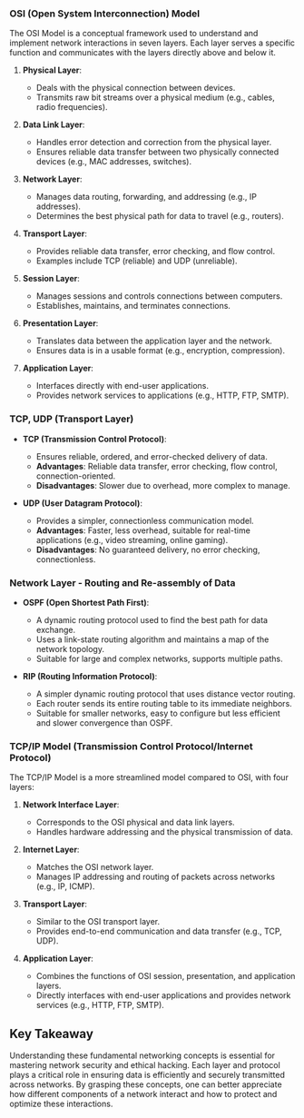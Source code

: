 

### OSI (Open System Interconnection) Model
The OSI Model is a conceptual framework used to understand and implement network interactions in seven layers. Each layer serves a specific function and communicates with the layers directly above and below it.

1. **Physical Layer**: 
   - Deals with the physical connection between devices.
   - Transmits raw bit streams over a physical medium (e.g., cables, radio frequencies).

2. **Data Link Layer**: 
   - Handles error detection and correction from the physical layer.
   - Ensures reliable data transfer between two physically connected devices (e.g., MAC addresses, switches).

3. **Network Layer**: 
   - Manages data routing, forwarding, and addressing (e.g., IP addresses).
   - Determines the best physical path for data to travel (e.g., routers).

4. **Transport Layer**: 
   - Provides reliable data transfer, error checking, and flow control.
   - Examples include TCP (reliable) and UDP (unreliable).

5. **Session Layer**: 
   - Manages sessions and controls connections between computers.
   - Establishes, maintains, and terminates connections.

6. **Presentation Layer**: 
   - Translates data between the application layer and the network.
   - Ensures data is in a usable format (e.g., encryption, compression).

7. **Application Layer**: 
   - Interfaces directly with end-user applications.
   - Provides network services to applications (e.g., HTTP, FTP, SMTP).

### TCP, UDP (Transport Layer)
- **TCP (Transmission Control Protocol)**: 
  - Ensures reliable, ordered, and error-checked delivery of data.
  - **Advantages**: Reliable data transfer, error checking, flow control, connection-oriented.
  - **Disadvantages**: Slower due to overhead, more complex to manage.

- **UDP (User Datagram Protocol)**: 
  - Provides a simpler, connectionless communication model.
  - **Advantages**: Faster, less overhead, suitable for real-time applications (e.g., video streaming, online gaming).
  - **Disadvantages**: No guaranteed delivery, no error checking, connectionless.

### Network Layer - Routing and Re-assembly of Data
- **OSPF (Open Shortest Path First)**: 
  - A dynamic routing protocol used to find the best path for data exchange.
  - Uses a link-state routing algorithm and maintains a map of the network topology.
  - Suitable for large and complex networks, supports multiple paths.

- **RIP (Routing Information Protocol)**: 
  - A simpler dynamic routing protocol that uses distance vector routing.
  - Each router sends its entire routing table to its immediate neighbors.
  - Suitable for smaller networks, easy to configure but less efficient and slower convergence than OSPF.

### TCP/IP Model (Transmission Control Protocol/Internet Protocol)
The TCP/IP Model is a more streamlined model compared to OSI, with four layers:

1. **Network Interface Layer**: 
   - Corresponds to the OSI physical and data link layers.
   - Handles hardware addressing and the physical transmission of data.

2. **Internet Layer**: 
   - Matches the OSI network layer.
   - Manages IP addressing and routing of packets across networks (e.g., IP, ICMP).

3. **Transport Layer**: 
   - Similar to the OSI transport layer.
   - Provides end-to-end communication and data transfer (e.g., TCP, UDP).

4. **Application Layer**: 
   - Combines the functions of OSI session, presentation, and application layers.
   - Directly interfaces with end-user applications and provides network services (e.g., HTTP, FTP, SMTP).

## Key Takeaway
Understanding these fundamental networking concepts is essential for mastering network security and ethical hacking. Each layer and protocol plays a critical role in ensuring data is efficiently and securely transmitted across networks. By grasping these concepts, one can better appreciate how different components of a network interact and how to protect and optimize these interactions.
